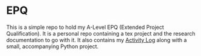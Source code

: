 # EPQ

This is a simple repo to hold my A-Level EPQ (Extended Project Qualification). It is a personal repo containing a tex project and the research documentation to go with it. It also contains my [Activity Log](https://github.com/DoctorDalek1963/EPQ/tree/main/Activity%20Log) along with a small, accompanying Python project.
